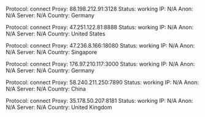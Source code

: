 Protocol: connect
Proxy: 88.198.212.91:3128
Status: working
IP: N/A
Anon: N/A
Server: N/A
Country: Germany

Protocol: connect
Proxy: 47.251.122.81:8888
Status: working
IP: N/A
Anon: N/A
Server: N/A
Country: United States

Protocol: connect
Proxy: 47.236.8.166:18080
Status: working
IP: N/A
Anon: N/A
Server: N/A
Country: Singapore

Protocol: connect
Proxy: 176.97.210.117:3000
Status: working
IP: N/A
Anon: N/A
Server: N/A
Country: Germany

Protocol: connect
Proxy: 58.240.211.250:7890
Status: working
IP: N/A
Anon: N/A
Server: N/A
Country: China

Protocol: connect
Proxy: 35.178.50.207:8181
Status: working
IP: N/A
Anon: N/A
Server: N/A
Country: United Kingdom

